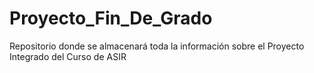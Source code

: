 # Proyecto_Fin_De_Grado
Repositorio donde se almacenará toda la información sobre el Proyecto Integrado del Curso de ASIR
